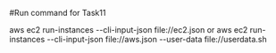 #Run command for Task11

aws ec2 run-instances --cli-input-json file://ec2.json
or
aws ec2 run-instances --cli-input-json file://aws.json --user-data file://userdata.sh

